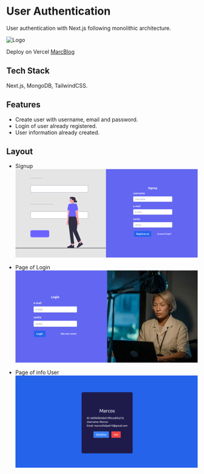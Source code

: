 
# User Authentication

User authentication with Next.js following monolithic architecture.

![Logo](https://raw.githubusercontent.com/marclipe/app-auth/main/src/app/favicon.ico)

Deploy on Vercel [MarcBlog](https://appflix-eight.vercel.app/)

## Tech Stack

Next.js, MongoDB, TailwindCSS.

## Features

- Create user with username, email and password. 
- Login of user already registered.
- User information already created.

## Layout

- Signup
![App Screenshot](https://github.com/marclipe/app-auth/blob/main/public/images/screen-signup.png?raw=true)

- Page of Login
![App Screenshot](https://github.com/marclipe/app-auth/blob/main/public/images/screen-login.png?raw=true)

- Page of info User
![App Screenshot](https://github.com/marclipe/app-auth/blob/main/public/images/screen-info.png?raw=true)
